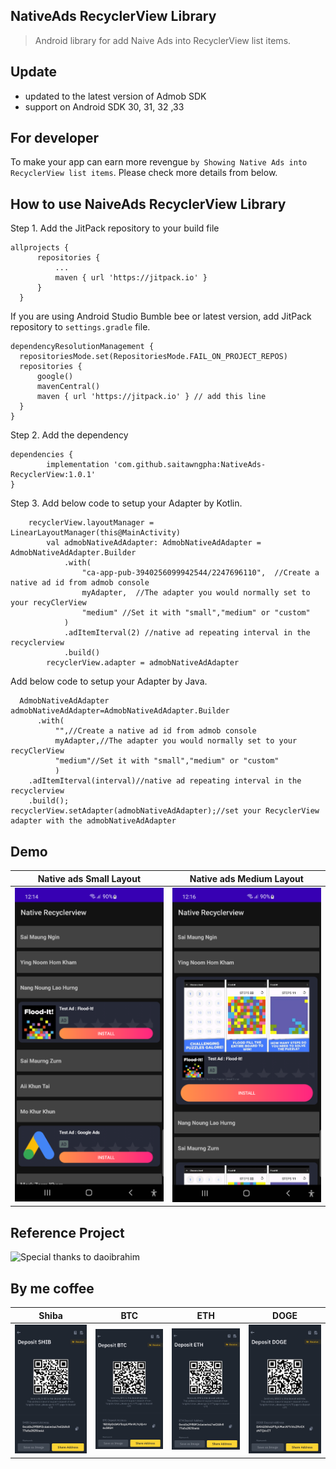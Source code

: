 ## NativeAds RecyclerView Library
>Android library for add Naive Ads into RecyclerView list items.

## Update
- updated to the latest version of Admob SDK
- support on Android SDK 30, 31, 32 ,33

## For developer
To make your app can earn more revengue ` by Showing Native Ads into RecyclerView list items `. Please check more details from below.

## How to use NaiveAds RecyclerView Library
Step 1. Add the JitPack repository to your build file 
  ```
  allprojects {
		repositories {
			...
			maven { url 'https://jitpack.io' }
		}
	}
  ```
  If you are using Android Studio Bumble bee or latest version, add JitPack repository to `settings.gradle` file.
  ```
  dependencyResolutionManagement {
    repositoriesMode.set(RepositoriesMode.FAIL_ON_PROJECT_REPOS)
    repositories {
        google()
        mavenCentral()
        maven { url 'https://jitpack.io' } // add this line
    }
}
```
  
  
Step 2. Add the dependency
  

	dependencies {
	        implementation 'com.github.saitawngpha:NativeAds-RecyclerView:1.0.1'
	}


Step 3. Add below code to setup your Adapter by Kotlin.
  

        recyclerView.layoutManager = LinearLayoutManager(this@MainActivity)
            val admobNativeAdAdapter: AdmobNativeAdAdapter = AdmobNativeAdAdapter.Builder
                .with(
                    "ca-app-pub-3940256099942544/2247696110",  //Create a native ad id from admob console
                    myAdapter,  //The adapter you would normally set to your recyClerView
                    "medium" //Set it with "small","medium" or "custom"
                )
                .adItemIterval(2) //native ad repeating interval in the recyclerview
                .build()
            recyclerView.adapter = admobNativeAdAdapter
           
 Add below code to setup your Adapter by Java.
  

      AdmobNativeAdAdapter admobNativeAdAdapter=AdmobNativeAdAdapter.Builder
	      .with(
		      "",//Create a native ad id from admob console
		      myAdapter,//The adapter you would normally set to your recyClerView
		      "medium"//Set it with "small","medium" or "custom"
		      )
	    .adItemIterval(interval)//native ad repeating interval in the recyclerview
	    .build();
    recyclerView.setAdapter(admobNativeAdAdapter);//set your RecyclerView adapter with the admobNativeAdAdapter

## Demo
Native ads Small Layout |  Native ads Medium Layout
:-------------------------:|:-------------------------:
<img src="1.png" width="250px"/>  |  <img src="2.png" width="250px"/> 

## Reference Project
![Special thanks to daoibrahim](https://github.com/daoibrahim/AdmobAdvancedNativeRecyclerview)


## By me coffee
 Shiba |  BTC | ETH | DOGE |
:-------------------------:|:-------------------------:|:-------------------------:|:-------------------------:|
<img src="donate/shib.JPG" width="250px"/>  |  <img src="donate/btc.JPG" width="250px"/> | <img src="donate/eth.JPG" width="250px"/> |<img src="donate/doge.JPG" width="250px"/> |
